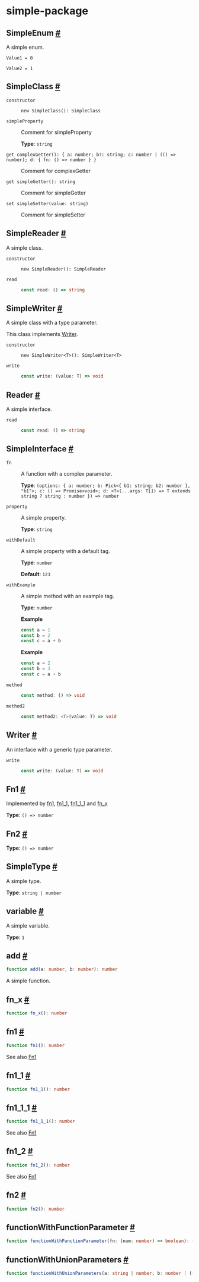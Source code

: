 # simple-package

## SimpleEnum <a id="simple-enum" href="#simple-enum">#</a>

A simple enum.

<dl>

<dt>

`Value1 = 0`

</dt>

<dd>

</dd>

<dt>

`Value2 = 1`

</dt>

<dd>

</dd>

</dl>

## SimpleClass <a id="simple-class" href="#simple-class">#</a>

<dl>

<dt>

`constructor`

</dt>

<dd>

```
new SimpleClass(): SimpleClass
```

</dd>

<dt>

`simpleProperty`

</dt>

<dd>

Comment for simpleProperty

**Type**: `string`

</dd>

<dt>

`get complexGetter(): { a: number; b?: string; c: number | (() => number); d: { fn: () => number } }`

</dt>

<dd>

Comment for complexGetter

</dd>

<dt>

`get simpleGetter(): string`

</dt>

<dd>

Comment for simpleGetter

</dd>

<dt>

`set simpleSetter(value: string)`

</dt>

<dd>

Comment for simpleSetter

</dd>

</dl>

## SimpleReader <a id="simple-reader" href="#simple-reader">#</a>

A simple class.

<dl>

<dt>

`constructor`

</dt>

<dd>

```
new SimpleReader(): SimpleReader
```

</dd>

<dt>

`read`

</dt>

<dd>

```ts
const read: () => string
```

</dd>

</dl>

## SimpleWriter <a id="simple-writer" href="#simple-writer">#</a>

A simple class with a type parameter.

This class implements [Writer](README.md#writer).

<dl>

<dt>

`constructor`

</dt>

<dd>

```
new SimpleWriter<T>(): SimpleWriter<T>
```

</dd>

<dt>

`write`

</dt>

<dd>

```ts
const write: (value: T) => void
```

</dd>

</dl>

## Reader <a id="reader" href="#reader">#</a>

A simple interface.

<dl>

<dt>

`read`

</dt>

<dd>

```ts
const read: () => string
```

</dd>

</dl>

## SimpleInterface <a id="simple-interface" href="#simple-interface">#</a>

<dl>

<dt>

`fn`

</dt>

<dd>

A function with a complex parameter.

**Type**: `(options: { a: number; b: Pick<{ b1: string; b2: number }, "b1">; c: () => Promise<void>; d: <T>(...args: T[]) => T extends string ? string : number }) => number`

</dd>

<dt>

`property`

</dt>

<dd>

A simple property.

**Type**: `string`

</dd>

<dt>

`withDefault`

</dt>

<dd>

A simple property with a default tag.

**Type**: `number`

**Default**: `123`

</dd>

<dt>

`withExample`

</dt>

<dd>

A simple method with an example tag.

**Type**: `number`

**Example**

```ts
const a = 1
const b = 2
const c = a + b
```

**Example**

```ts
const a = 2
const b = 3
const c = a + b
```

</dd>

<dt>

`method`

</dt>

<dd>

```ts
const method: () => void
```

</dd>

<dt>

`method2`

</dt>

<dd>

```ts
const method2: <T>(value: T) => void
```

</dd>

</dl>

## Writer <a id="writer" href="#writer">#</a>

An interface with a generic type parameter.

<dl>

<dt>

`write`

</dt>

<dd>

```ts
const write: (value: T) => void
```

</dd>

</dl>

## Fn1 <a id="fn1" href="#fn1">#</a>

Implemented by [fn1](README.md#fn1-1), [fn1\_1](README.md#fn1-1-1), [fn1\_1\_1](README.md#fn1-1-1-1) and [fn\_x](README.md#fn-x)

**Type**: `() => number`

## Fn2 <a id="fn2" href="#fn2">#</a>

**Type**: `() => number`

## SimpleType <a id="simple-type" href="#simple-type">#</a>

A simple type.

**Type**: `string | number`

## variable <a id="variable" href="#variable">#</a>

A simple variable.

**Type**: `1`

## add <a id="add" href="#add">#</a>

```ts
function add(a: number, b: number): number
```

A simple function.

## fn\_x <a id="fn-x" href="#fn-x">#</a>

```ts
function fn_x(): number
```

## fn1 <a id="fn1-1" href="#fn1-1">#</a>

```ts
function fn1(): number
```

See also [Fn1](README.md#fn1)

## fn1\_1 <a id="fn1-1-1" href="#fn1-1-1">#</a>

```ts
function fn1_1(): number
```

## fn1\_1\_1 <a id="fn1-1-1-1" href="#fn1-1-1-1">#</a>

```ts
function fn1_1_1(): number
```

See also [Fn1](README.md#fn1)

## fn1\_2 <a id="fn1-2" href="#fn1-2">#</a>

```ts
function fn1_2(): number
```

See also [Fn1](README.md#fn1)

## fn2 <a id="fn2-1" href="#fn2-1">#</a>

```ts
function fn2(): number
```

## functionWithFunctionParameter <a id="function-with-function-parameter" href="#function-with-function-parameter">#</a>

```ts
function functionWithFunctionParameter(fn: (num: number) => boolean): (num: number) => boolean
```

## functionWithUnionParameters <a id="function-with-union-parameters" href="#function-with-union-parameters">#</a>

```ts
function functionWithUnionParameters(a: string | number, b: number | ((num: number) => boolean)): string
```
